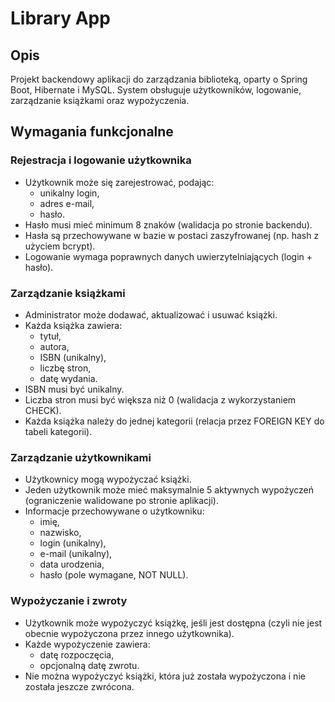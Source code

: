 # Library App

## Opis
Projekt backendowy aplikacji do zarządzania biblioteką, oparty o Spring Boot, Hibernate i MySQL. System obsługuje użytkowników, logowanie, zarządzanie książkami oraz wypożyczenia.

## Wymagania funkcjonalne

### Rejestracja i logowanie użytkownika
- Użytkownik może się zarejestrować, podając:
    - unikalny login,
    - adres e-mail,
    - hasło.
- Hasło musi mieć minimum 8 znaków (walidacja po stronie backendu).
- Hasła są przechowywane w bazie w postaci zaszyfrowanej (np. hash z użyciem bcrypt).
- Logowanie wymaga poprawnych danych uwierzytelniających (login + hasło).

### Zarządzanie książkami
- Administrator może dodawać, aktualizować i usuwać książki.
- Każda książka zawiera:
    - tytuł,
    - autora,
    - ISBN (unikalny),
    - liczbę stron,
    - datę wydania.
- ISBN musi być unikalny.
- Liczba stron musi być większa niż 0 (walidacja z wykorzystaniem CHECK).
- Każda książka należy do jednej kategorii (relacja przez FOREIGN KEY do tabeli kategorii).

### Zarządzanie użytkownikami
- Użytkownicy mogą wypożyczać książki.
- Jeden użytkownik może mieć maksymalnie 5 aktywnych wypożyczeń (ograniczenie walidowane po stronie aplikacji).
- Informacje przechowywane o użytkowniku:
    - imię,
    - nazwisko,
    - login (unikalny),
    - e-mail (unikalny),
    - data urodzenia,
    - hasło (pole wymagane, NOT NULL).

### Wypożyczanie i zwroty
- Użytkownik może wypożyczyć książkę, jeśli jest dostępna (czyli nie jest obecnie wypożyczona przez innego użytkownika).
- Każde wypożyczenie zawiera:
    - datę rozpoczęcia,
    - opcjonalną datę zwrotu.
- Nie można wypożyczyć książki, która już została wypożyczona i nie została jeszcze zwrócona.

